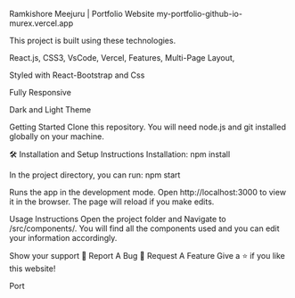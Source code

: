 Ramkishore Meejuru | Portfolio Website
my-portfolio-github-io-murex.vercel.app



This project is built using these technologies.

React.js,
CSS3,
VsCode,
Vercel,
Features,
Multi-Page Layout,

Styled with React-Bootstrap and Css

Fully Responsive

Dark and Light Theme

Getting Started
Clone this repository. You will need node.js and git installed globally on your machine.

🛠 Installation and Setup Instructions
Installation: npm install

In the project directory, you can run: npm start

Runs the app in the development mode.
Open http://localhost:3000 to view it in the browser. The page will reload if you make edits.

Usage Instructions
Open the project folder and Navigate to /src/components/.
You will find all the components used and you can edit your information accordingly.

Show your support
🔹 Report A Bug     🔹 Request A Feature
Give a ⭐ if you like this website!

Port

